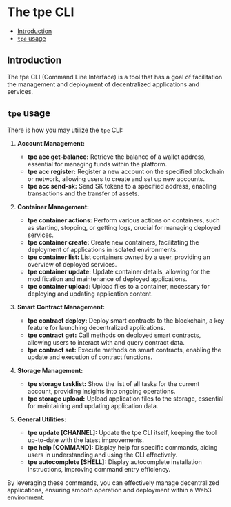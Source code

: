 # The tpe CLI

<!-- START doctoc generated TOC please keep comment here to allow auto update -->
<!-- DON'T EDIT THIS SECTION, INSTEAD RE-RUN doctoc TO UPDATE -->

- [Introduction](#introduction)
- [`tpe` usage](#tpe-usage)

<!-- END doctoc generated TOC please keep comment here to allow auto update -->

## Introduction

The tpe CLI (Command Line Interface) is a tool that has a goal of facilitation the management and deployment of decentralized applications and services.

## `tpe` usage

There is how you may utilize the `tpe` CLI:

1. **Account Management:**

   - **tpe acc get-balance:** Retrieve the balance of a wallet address, essential for managing funds within the platform.
   - **tpe acc register:** Register a new account on the specified blockchain or network, allowing users to create and set up new accounts.
   - **tpe acc send-sk:** Send SK tokens to a specified address, enabling transactions and the transfer of assets.

2. **Container Management:**

   - **tpe container actions:** Perform various actions on containers, such as starting, stopping, or getting logs, crucial for managing deployed services.
   - **tpe container create:** Create new containers, facilitating the deployment of applications in isolated environments.
   - **tpe container list:** List containers owned by a user, providing an overview of deployed services.
   - **tpe container update:** Update container details, allowing for the modification and maintenance of deployed applications.
   - **tpe container upload:** Upload files to a container, necessary for deploying and updating application content.

3. **Smart Contract Management:**

   - **tpe contract deploy:** Deploy smart contracts to the blockchain, a key feature for launching decentralized applications.
   - **tpe contract get:** Call methods on deployed smart contracts, allowing users to interact with and query contract data.
   - **tpe contract set:** Execute methods on smart contracts, enabling the update and execution of contract functions.

4. **Storage Management:**

   - **tpe storage tasklist:** Show the list of all tasks for the current account, providing insights into ongoing operations.
   - **tpe storage upload:** Upload application files to the storage, essential for maintaining and updating application data.

5. **General Utilities:**

   - **tpe update [CHANNEL]:** Update the tpe CLI itself, keeping the tool up-to-date with the latest improvements.
   - **tpe help [COMMAND]:** Display help for specific commands, aiding users in understanding and using the CLI effectively.
   - **tpe autocomplete [SHELL]:** Display autocomplete installation instructions, improving command entry efficiency.

By leveraging these commands, you can effectively manage decentralized applications, ensuring smooth operation and deployment within a Web3 environment.
